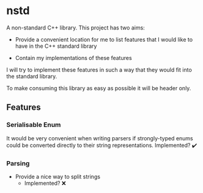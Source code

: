 # nstd
A non-standard C++ library. This project has two aims:
* Provide a convenient location for me to list features that I would like to have in the C++ standard library

* Contain my implementations of these features

I will try to implement these features in such a way that they would fit into the standard library.

To make consuming this library as easy as possible it will be header only.

## Features
### Serialisable Enum
It would be very convenient when writing parsers if strongly-typed enums could be converted directly to their string representations.
Implemented? :heavy_check_mark:
### Parsing
* Provide a nice way to split strings
	* Implemented? :x:
